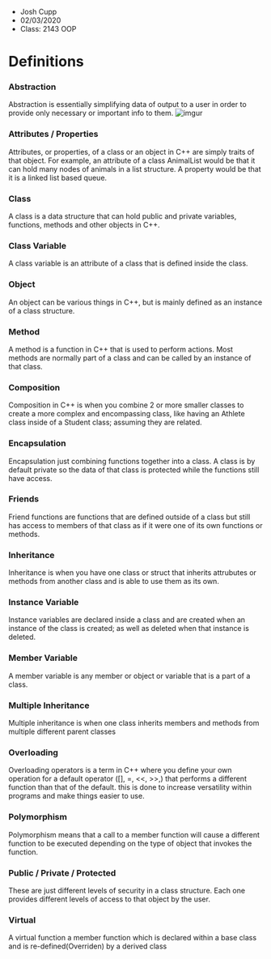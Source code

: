 - Josh Cupp
- 02/03/2020
- Class: 2143 OOP

# Definitions

### Abstraction
Abstraction is essentially simplifying data of output to a user in 
order to provide only necessary or important info to them.
![imgur](https://imgur.com/pN4Xwx0.png)


### Attributes / Properties
 Attributes, or properties, of a class or an object in C++ are simply traits of that object. For example, an attribute of 
 a class AnimalList would be that it can hold many nodes of 
 animals in a list structure. A property would be that it is 
 a linked list based queue.

### Class
A class is a data structure that can hold public and private variables, functions, methods and other objects in C++.


### Class Variable
A class variable is an attribute of a class that is defined inside the class.      


### Object
 An object can be various things in C++, but is mainly defined as an instance of a class structure.

### Method
 A method is a function in C++ that is used to perform actions. Most methods are normally part of a class and can be called
 by an instance of that class.


### Composition
Composition in C++ is when you combine 2 or more smaller classes to 
 create a more complex and encompassing class, like having an 
 Athlete class inside of a Student class; assuming they are 
  related.

### Encapsulation
Encapsulation just combining functions together into a class. A class is by default private so the data
of that class is protected while the functions still have access.

### Friends
Friend functions are functions that are defined outside of a class 
but still has access to members of that class as if it were 
one of its own functions or methods.

### Inheritance
Inheritance is when you have one class or struct that 
inherits attrubutes or methods from another class and is able 
to use them as its own.

### Instance Variable
Instance variables are declared inside a class and are created when an instance of the class is created; as well as deleted when 
 that instance is deleted.

### Member Variable
 A member variable is any member or object or variable that is a 
 part of a class.


### Multiple Inheritance
 Multiple inheritance is when one class inherits members and methods 
 from multiple different parent classes


### Overloading
 Overloading operators is a term in C++ where you define your own 
      operation for a default operator ([], =, <<, >>,) that 
      performs a different function than that of the default.
      this is done to increase versatility within programs and 
      make things easier to use.

### Polymorphism
 Polymorphism means that a call to a member function will cause a 
      different function to be executed depending on the type of 
      object that invokes the function.

### Public / Private / Protected
These are just different levels of security in a class structure. 
Each one provides different levels of access to that object by 
 the user.

### Virtual
A virtual function a member function which is declared within a 
base class and is re-defined(Overriden) by a derived class
